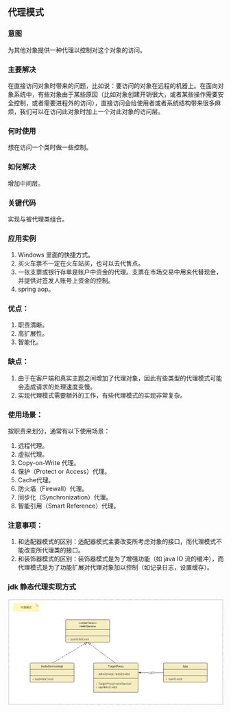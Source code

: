 ## 代理模式

### 意图
为其他对象提供一种代理以控制对这个对象的访问。

### 主要解决
在直接访问对象时带来的问题，比如说：要访问的对象在远程的机器上。在面向对象系统中，有些对象由于某些原因（比如对象创建开销很大，或者某些操作需要安全控制，或者需要进程外的访问），直接访问会给使用者或者系统结构带来很多麻烦，我们可以在访问此对象时加上一个对此对象的访问层。

### 何时使用
想在访问一个类时做一些控制。

### 如何解决
增加中间层。

### 关键代码
实现与被代理类组合。

### 应用实例
1. Windows 里面的快捷方式。 
2. 买火车票不一定在火车站买，也可以去代售点。 
3. 一张支票或银行存单是账户中资金的代理。支票在市场交易中用来代替现金，并提供对签发人账号上资金的控制。 
4. spring aop。

### 优点： 
1. 职责清晰。 
2. 高扩展性。 
3. 智能化。

### 缺点： 
1. 由于在客户端和真实主题之间增加了代理对象，因此有些类型的代理模式可能会造成请求的处理速度变慢。 
2. 实现代理模式需要额外的工作，有些代理模式的实现非常复杂。

### 使用场景：
按职责来划分，通常有以下使用场景： 
1. 远程代理。 
2. 虚拟代理。 
3. Copy-on-Write 代理。 
4. 保护（Protect or Access）代理。 
5. Cache代理。 
6. 防火墙（Firewall）代理。 
7. 同步化（Synchronization）代理。 
8. 智能引用（Smart Reference）代理。

### 注意事项： 
1. 和适配器模式的区别：适配器模式主要改变所考虑对象的接口，而代理模式不能改变所代理类的接口。 
2. 和装饰器模式的区别：装饰器模式是为了增强功能（如 java IO 流的缓冲），而代理模式是为了功能扩展对代理对象加以控制（如记录日志，设置缓存）。

### jdk 静态代理实现方式
![图片](jdkstaticproxy.png)